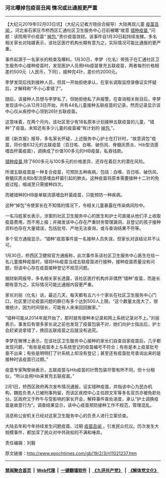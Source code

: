### 河北曝掉包疫苗丑闻 情况或比通报更严重
------------------------

<p>
 【大纪元2019年02月03日讯】（大纪元记者方晓综合报导）大陆再现儿童
 <a href="http://www.epochtimes.com/gb/tag/%E7%96%AB%E8%8B%97%E4%B8%91%E9%97%BB.html">
  疫苗丑闻
 </a>
 。河北省石家庄市桥西区汇通社区卫生服务中心日前被曝“故意
 <a href="http://www.epochtimes.com/gb/tag/%E9%94%99%E7%A7%8D%E7%96%AB%E8%8B%97.html">
  错种疫苗
 </a>
 ”问题：该院用平价疫苗“
 <a href="http://www.epochtimes.com/gb/tag/%E6%8E%89%E5%8C%85.html">
  掉包
 </a>
 ”贵价疫苗敛财。该事件自1月30日起持续发酵。多名相关家长对陆媒表示，该社区医疗机构长期有意为之，实际情况可能比通报的更严重。
</p>
<p>
 事件起源于一名家长的核查及曝料。1月30日，李梦（化名）带孩子在汇通社区卫生服务中心接种疫苗时，发现医护人员用Hib疫苗冒充五联疫苗，两者每剂价格相差约500元（人民币，下同），接种完4针，差价约2000元。
</p>
<p>
 李梦发现后找到接种人员，但其一开始拒绝承认，在家长调取监控录像证实怀疑后，才解释称“不小心拿错了”。
</p>
<p>
 随后，该接种人员想与李梦私了，但她拒绝私了并报警。在查询相关账目后，李梦发现该中心从12月3日开始，共有44名儿童接种五联疫苗的记录，然而记录显示该中心仅从疾控中心领到26针五联疫苗。
</p>
<p>
 这意味着，在两个月内，该社区至少有18名原本计划接种五联疫苗的儿童，“错种”了疫苗。未知还有多少儿童的疫苗被“有计划的
 <a href="http://www.epochtimes.com/gb/tag/%E6%8E%89%E5%8C%85.html">
  掉包
 </a>
 ”。
</p>
<p>
 据《新京报》报导，多名家长怀疑，上述服务中心护士在打针时，“故意调包”疫苗，将价值632元的五联疫苗（百日咳、白喉、破伤风、脊髓灰质炎、Hib型流感嗜血杆菌疫苗），调换成了价值100多元的HIB疫苗，私吞钱款。
</p>
<p>
 <a href="http://www.epochtimes.com/gb/tag/%E9%94%99%E7%A7%8D%E7%96%AB%E8%8B%97.html">
  错种疫苗
 </a>
 除了600多元与100多元的价格差异，还存在着巨大的潜在风险。
</p>
<p>
 所谓五联疫苗是一种复合疫苗，可预防五种疾病，包括：白喉、百日咳、破伤风、脊髓灰质炎和b型流感嗜血杆菌引起的肺炎。这种疫苗将原本需要接种十二针的免疫过程，缩减至只需接种四次。
</p>
<p>
 而被错种的HIB是单联流感嗜血杆菌疫苗，只能预防一种疾病。
</p>
<p>
 这种“掉包”令使家长在不知情的情况下，令相关儿童暴露在传染病风险中。
</p>
<p>
 一名冯姓家长表示，涉案的社区卫生服务中心的医生和护士可直接从他们手上收取疫苗费用，而不用上报；并揭发该中心存在严重财务管理漏洞，且登记的孩子接种资料也存在大量错误，包括批号、产地无法查询，或与查询结果不符等。
</p>
<p>
 多个官方通报显示，“错种”疫苗事件是一名接种人员失误，但家长对该结论并不认可。
</p>
<p>
 1月30日，桥西区卫健局官方通报称，此次事件系该社区卫生服务中心医生在给一名儿童接种疫苗时，错将Hib疫苗当成五联疫苗进行接种，接种疫苗质量没有问题，但该中心存在疫苗接种登记不规范问题。
</p>
<p>
 据财新网报导，多名相关家长透露，该社区医疗机构并非偶然“错种”疫苗，而是长期有意为之，实际情况可能比通报内容更严重。
</p>
<p>
 家长刘丽（化名）说，最近几天，每天都有五六十个家长在社区卫生服务中心门口，社区里讨论疫苗问题的群已有多个达到500人上限。“这个数量太庞大了，很难统计，因为时间很长，可能有人来来回回搬家。”
</p>
<p>
 “错种可能从2014年就开始了，那时就有接种本记录和网上系统记录对不上。”刘丽表示，事发后有很多家长说之前也发现了疫苗包装不对，她们向护士指出后，护士会赶紧说拿错了，换回五联疫苗之后就没有追究。
</p>
<p>
 李梦在微博上表示，在该社区卫生服务中心接种的家长们自查自家疫苗后，几乎都发现问题，“有些是疫苗本上与系统登记的疫苗编号不符合；有些是本上疫苗批号查不出来；有些是明明打了针系统上却没有登记；甚至还有疫苗批号查询出来的是接种时该疫苗已过期。”
</p>
<p>
 疫苗专家陶黎纳表示，五联疫苗与Hib疫苗的针筒包装尽管有所不同，但十分相似，“所以会用Hib来冒充五联疫苗。”
</p>
<p>
 2月1日，桥西区政府再次发布情况通报，证实错种疫苗，并指该中心为民办机构，魏姓负责人已被刑事拘留，而该区疾控中心主任顾文军等多名官员亦被免职处分。区政府又于昨午与受影响的家长开会，解释事件查处进度，承认“护士调换疫苗是故意行为”。调查结果显示，该中心疫苗预防接种工作不规范，管理混乱。
</p>
<p>
 消息称公安机关已经对这家卫生服务中心的负责人进行立案侦查。
</p>
<p>
 大陆去年和今年持续发生问题疫苗、过期
 <a href="http://www.epochtimes.com/gb/tag/%E7%96%AB%E8%8B%97%E4%B8%91%E9%97%BB.html">
  疫苗丑闻
 </a>
 ，引发民众抗议。历次发生大规模事件，都加深了民众对中共政权的不满和唾弃。
</p>
<p>
 责任编辑：刘毅
</p>

原文链接：http://www.epochtimes.com/gb/19/2/3/n11021237.htm


------------------------
#### [禁闻聚合首页](https://github.com/gfw-breaker/banned-news/blob/master/README.md) &nbsp;|&nbsp; [Web代理](https://github.com/gfw-breaker/open-proxy/blob/master/README.md) &nbsp;|&nbsp; [一键翻墙软件](https://github.com/gfw-breaker/nogfw/blob/master/README.md) &nbsp;|&nbsp; [《九评共产党》](https://github.com/gfw-breaker/9ping.md/blob/master/README.md#九评之一评共产党是什么) &nbsp;|&nbsp; [《解体党文化》](https://github.com/gfw-breaker/jtdwh.md/blob/master/README.md#绪论)